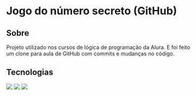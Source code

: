 <h1>Jogo do número secreto (GitHub)</h1>

<h2>Sobre</h2>
<p>Projeto utilizado nos cursos de lógica de programação da Alura. E foi feito um clone para aula de GitHub com commits e mudanças no código.</p>

## Tecnologias
<div>
  <img src="https://img.shields.io/badge/HTML-239120?style=for-the-badge&logo=html5&logoColor=white">
  <img src="https://img.shields.io/badge/CSS-239120?&style=for-the-badge&logo=css3&logoColor=white">
  <img src="https://img.shields.io/badge/JavaScript-F7DF1E?style=for-the-badge&logo=javascript&logoColor=black">
</div>
